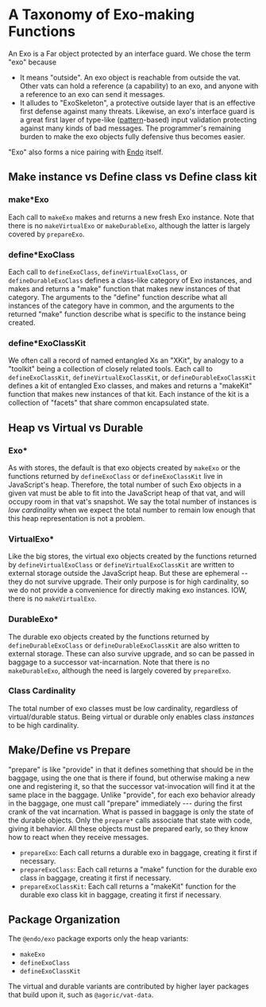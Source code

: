 <!-- copied on 2023-02-03 from https://github.com/endojs/endo/blob/master/packages/exo/docs/exo-taxonomy.md#heap-vs-virtual-vs-durable -->
# A Taxonomy of Exo-making Functions

An Exo is a Far object protected by an interface guard. We chose the term "exo" because
* It means "outside". An exo object is reachable from outside the vat. Other vats can hold a reference (a capability) to an exo, and anyone with a reference to an exo can send it messages.
* It alludes to "ExoSkeleton", a protective outside layer that is an effective first defense against many threats. Likewise, an exo's interface guard is a great first layer of type-like ([pattern](https://github.com/endojs/endo/tree/master/packages/patterns)-based) input validation protecting against many kinds of bad messages. The programmer's remaining burden to make the exo objects fully defensive thus becomes easier.

"Exo" also forms a nice pairing with [Endo](https://github.com/endojs/endo) itself.

## Make instance vs Define class vs Define class kit

### make*Exo
Each call to `makeExo` makes and returns a new fresh Exo instance. Note that there is no `makeVirtualExo` or `makeDurableExo`, although the latter is largely covered by `prepareExo`.

### define*ExoClass
Each call to `defineExoClass`, `defineVirtualExoClass`, or `defineDurableExoClass` defines a class-like category of Exo instances, and makes and returns a "make" function that makes new instances of that category. The arguments to the "define" function describe what all instances of the category have in common, and the arguments to the returned "make" function describe what is specific to the instance being created.

### define*ExoClassKit
We often call a record of named entangled Xs an "XKit", by analogy to a "toolkit" being a collection of closely related tools. Each call to `defineExoClassKit`, `defineVirtualExoClassKit`, or `defineDurableExoClassKit` defines a kit of entangled Exo classes, and makes and returns a "makeKit" function that makes new instances of that kit. Each instance of the kit is a collection of "facets" that share common encapsulated state.

## Heap vs Virtual vs Durable

### Exo*
As with stores, the default is that exo objects created by `makeExo` or the functions returned by `defineExoClass` or `defineExoClassKit` live in JavaScript's heap. Therefore, the total number of such Exo objects in a given vat must be able to fit into the JavaScript heap of that vat, and will occupy room in that vat's snapshot. We say the total number of instances is *low cardinality* when we expect the total number to remain low enough that this heap representation is not a problem.

### VirtualExo*
Like the big stores, the virtual exo objects created by the functions returned by `defineVirtualExoClass` or `defineVirtualExoClassKit` are written to external storage outside the JavaScript heap. But these are ephemeral -- they do not survive upgrade. Their only purpose is for high cardinality, so we do not provide a convenience for directly making exo instances. IOW, there is no `makeVirtualExo`.

### DurableExo*
The durable exo objects created by the functions returned by `defineDurableExoClass` or `defineDurableExoClassKit` are also written to external storage. These can also survive upgrade, and so can be passed in baggage to a successor vat-incarnation. Note that there is no `makeDurableExo`, although the need is largely covered by `prepareExo`.

### Class Cardinality
The total number of exo classes must be low cardinality, regardless of virtual/durable status. Being virtual or durable only enables class *instances* to be high cardinality.

## Make/Define vs Prepare

"prepare" is like "provide" in that it defines something that should be in the baggage, using the one that is there if found, but otherwise making a new one and registering it, so that the successor vat-invocation will find it at the same place in the baggage. Unlike "provide", for each exo behavior already in the baggage, one must call "prepare" immediately --- during the first crank of the vat incarnation. What is passed in baggage is only the state of the durable objects. Only the `prepare*` calls associate that state with code, giving it behavior. All these objects must be prepared early, so they know how to react when they receive messages.

- `prepareExo`:
  Each call returns a durable exo in baggage, creating it first if necessary.
- `prepareExoClass`:
  Each call returns a "make" function for the durable exo class in baggage, creating it first if necessary.
- `prepareExoClassKit`:
  Each call returns a "makeKit" function for the durable exo class kit in baggage, creating it first if necessary.
<!-- end copied data -->

## Package Organization

The `@endo/exo` package exports only the heap variants:

- `makeExo`
- `defineExoClass`
- `defineExoClassKit`

The virtual and durable variants are contributed by higher layer packages that build upon it, such as `@agoric/vat-data`.